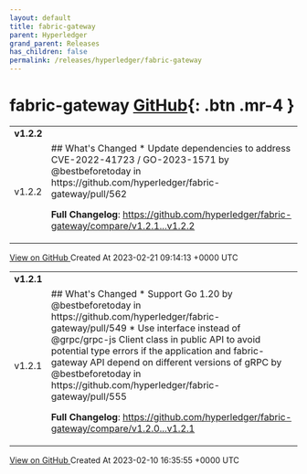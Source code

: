 ```yaml
---
layout: default
title: fabric-gateway
parent: Hyperledger
grand_parent: Releases
has_children: false
permalink: /releases/hyperledger/fabric-gateway
---
```


# fabric-gateway <span class="fs-3 right-align">[GitHub](https://github.com/hyperledger/fabric-gateway){: .btn .mr-4 }</span>


<div>
    <table>
        <tr>
            <td colspan="2">
                <b>
                    v1.2.2
                </b>
            </td>
        </tr>
        <tr>
            <td>
                <span class="chip">
                    v1.2.2
                </span>
            </td>
            <td>
                ## What's Changed
* Update dependencies to address CVE-2022-41723 / GO-2023-1571 by @bestbeforetoday in https://github.com/hyperledger/fabric-gateway/pull/562


**Full Changelog**: https://github.com/hyperledger/fabric-gateway/compare/v1.2.1...v1.2.2
            </td>
        </tr>
    </table>
    <a href="https://github.com/hyperledger/fabric-gateway/releases/tag/v1.2.2" class=".btn">
        View on GitHub
    </a>
    <span class="right-align">
        Created At 2023-02-21 09:14:13 +0000 UTC
    </span>
</div>

<div>
    <table>
        <tr>
            <td colspan="2">
                <b>
                    v1.2.1
                </b>
            </td>
        </tr>
        <tr>
            <td>
                <span class="chip">
                    v1.2.1
                </span>
            </td>
            <td>
                ## What's Changed
* Support Go 1.20 by @bestbeforetoday in https://github.com/hyperledger/fabric-gateway/pull/549
* Use interface instead of @grpc/grpc-js Client class in public API to avoid potential type errors if the application and fabric-gateway API depend on different versions of gRPC by @bestbeforetoday in https://github.com/hyperledger/fabric-gateway/pull/555


**Full Changelog**: https://github.com/hyperledger/fabric-gateway/compare/v1.2.0...v1.2.1
            </td>
        </tr>
    </table>
    <a href="https://github.com/hyperledger/fabric-gateway/releases/tag/v1.2.1" class=".btn">
        View on GitHub
    </a>
    <span class="right-align">
        Created At 2023-02-10 16:35:55 +0000 UTC
    </span>
</div>

